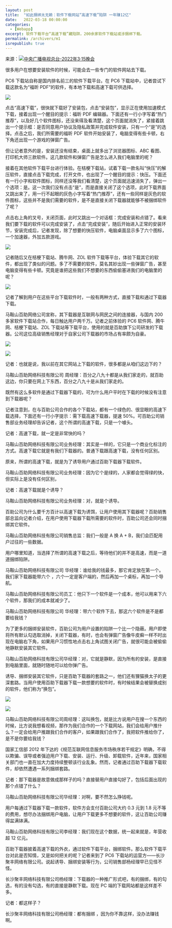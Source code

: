```yaml
---
layout: post
title:  "如此捆绑太无赖：软件下载网站“高速下载”陷阱 一年赚12亿"
date:   2022-03-18 00:00:00
categories: 
  - [Webapp]
excerpt: 软件下载平台“高速下载”藏陷阱，200余家软件下载站或涉捆绑下载。
permalink: /archivers/m1
isrepublish: true
---
```


来源：[![中央广播电视总台-2022年3·15晚会](https://img.shields.io/badge/中央广播电视总台-2022年3·15晚会-brightgreen)](https://tv.cctv.com/2022/03/15/VIDE7c9gqIRqbndPiiK5lsfi220315.shtml)

很多用户在想要安装软件的时候，可能会去一些专门的软件网站去下载。

PC6 下载站自称是国内排名前三的软件下载平台。在 PC6 下载站中，记者尝试下载这款名为“福昕 PDF”的软件，有本地下载和高速下载可供选择。

![](https://img-blog.csdnimg.cn/img_convert/c76d6108b16aa3f6ed8a9e6f408971e2.png)

点击“高速下载”，很快就下载好了安装包，点击“安装包”，显示正在使用加速模式下载，接着出现一个醒目的提示：福昕 PDF 编辑器。下面还有一行小字写着“热门推荐”，以及好几个软件图标，还没来得及看清楚，这个页面就消失了，紧接着跳出一个提示框：是否同意用户协议及隐私政策并完成软件安装，只有一个“是”的选择。点击之后，我们所需要的福昕 PDF 软件开始安装了，电脑变得有些卡顿，右下角还出现一个游戏的弹窗广告。


但让记者意外的是，安装还没有结束，桌面上就多出了浏览器图标、ABC 看图、打印机大师三款软件。这几款软件和弹窗广告是怎么进入我们电脑里的呢？

接着在其他软件下载平台进行体验。在桔梗下载站，试着下载一款名叫“快压”的解压软件，直接点击下载完成，打开文件，也出现了一个醒目的提示：快压。下面还有一行小字和软件图标，同样还没等我们看清楚，这个页面就迅速消失了，弹出一个选项：是。这一次我们没有点击“是”，而是直接关闭了这个选项，此时下载界面又跳出来了，用一行不起眼的灰色小字写着“热门推荐”，还有一些同样是灰色的软件图标，这些并不是我们需要的软件，是不是直接关闭下载器就能够不被捆绑软件了呢？

点击右上角的叉号，关闭页面，此时又跳出一个对话框：完成安装和点错了。看来我们要下载的软件可以完成安装了，点击“完成安装”，随后开始进入正常的安装环节，安装完成后，记者发现，除了想要的快压软件，电脑桌面显示多了六个图标，一个加速器，外加五款游戏。

![](https://img-blog.csdnimg.cn/img_convert/bc6842e198738ef16711e9673fdb4ff8.png)

记者随后又在桔梗下载站、腾牛网、ZOL 软件下载等平台，体验下载其它的软件，都出现了类似的问题。多了不需要的软件，莫名其妙出现一些弹窗广告，甚至电脑变得有些卡顿。究竟是谁把这些我们不想要的东西偷偷塞进我们的电脑里的呢？

![](https://img-blog.csdnimg.cn/img_convert/47f35135e52f02393eb62364a880fb04.png)

记者了解到用户在这些平台下载软件时，一般有两种方式，直接下载和通过下载器下载。

马鞍山百助网络公司宣称，其下载器是互联网与网民之间的连接器，与国内 200 多家软件下载站合作，每日触达用户两千万。记者之前体验的 PC6 软件网、腾牛网、桔梗下载站、ZOL 下载站等下载平台，使用的就是百助旗下公司研发的下载器。公司这位高级销售经理对于自家公司下载器的市场占有率颇为自豪。

![](https://img-blog.csdnimg.cn/img_convert/251904c014efdcc2885bb8413f8b54bf.png)

![](https://img-blog.csdnimg.cn/img_convert/ba7fb4da2365135aa3d49c2314d4aedf.png)

记者：也就是说，我以前在其它网站上下载的软件，很多都是从咱们这边下的？

马鞍山百助网络科技有限公司 周经理：百分之八九十都是从我们家走的，就百助这边，你只要在网上下东西，百分之八九十是从我们家走的。

既然有这么多软件是通过下载器下载的，可为什么用户平时在下载的时候没有注意到下载器呢？


记者注意到，在与百助公司合作的各个下载站，都有一个绿色的、很显眼的高速下载选择，下面还有一行小字提示：需下载高速下载器，提速 50%。可百助公司销售部业务经理却告诉记者，这个所谓的高速下载，只是一个噱头。

记者：高速下载，就一定是非常快的吗？

马鞍山百助网络科技有限公司业务经理：其实是一样的，它只是一个商业化标注的方式。高速下载它就是有我们下载器的。普通下载跟高速下载，没有任何区别。

原来，所谓的高速下载，就是为了诱导用户通过百助下载器下载软件。

马鞍山百助网络科技有限公司业务经理：因为它个是绿的，人家都会觉得绿的快，但实际上是没有任何区别，

记者：高速下载就是个诱导？

马鞍山百助网络科技有限公司业务经理：对，就是个诱导。

百助公司为什么要千方百计以高速下载为诱饵，让用户使用其下载器呢？百助销售部总监向记者介绍，在用户使用下载器下载所需要的软件时，百助公司还会同时捆绑其它软件。

马鞍山百助网络科技有限公司销售总监：我们一般是 A 换 A + B，我们会匹配用户过往的一些数据。

用户哪里知道，当选择了所谓的高速下载之后，等待他们的并不是高速，而是一道道捆绑陷阱。


马鞍山百助网络科技有限公司 华经理：谁给我的钱最多，那它肯定放在第一个。我们家下载器能带六个 ，六个一定是客户端的，然后再加一个桌标，再加一个导航。


马鞍山百助网络科技有限公司员工：他只下一个软件是一个成本，他可以用来下六个软件，那我们的成本就减少了。

马鞍山百助网络科技有限公司 华经理：带六个软件下去，那这六个软件是不是都要给我钱？

为了更多的捆绑安装软件，百助公司为用户设置的陷阱一个比一个隐蔽。用户即使将所有默认勾选取消掉，关闭下载器，有时，也会有弹窗广告像牛皮癣一样不时出现在电脑右下角，如果用户习惯性地点击右上角试图关闭广告，就很可能会被偷偷地静默安装其它软件。

马鞍山百助网络科技有限公司华经理：对，它就是静默，因为所有的安装，是直接到电脑里面，就随时随地可以给你弹广告。

诱导、捆绑安装其它软件，只是百助下载器的套路之一，他们还有狸猫换太子的更深套路。当用户使用百助下载器下载一款想要的软件时，有时候结果会被替换成别的软件，他们称为“换包”。

![](https://img-blog.csdnimg.cn/img_convert/684d8bd2ca79e837a222f557af1b23e2.png)

![](https://img-blog.csdnimg.cn/img_convert/f51d02988b9d912d3afd086fee7ffdeb.png)

马鞍山百助网络科技有限公司周经理：这叫换包，就是比方说用户在搜一个东西的时候，比方说我想看视频，那作为我们合作的一个下载网站，我们会给用户推什么？一定会给用户推跟我们合作的客户，如果跟我们合作了，我把软件推给你了，是不是你要给我钱？

国家工信部 2012 年下达的《规范互联网信息服务市场秩序若干规定》明确，不得以欺骗、误导或者强迫用户下载、安装、运行、升级、卸载软件，近年来，国家相关部门也一直在加大力度持续整顿该行业乱象。然而，记者通过百助下载器下载软件，却依然遭遇一系列捆绑套路。

记者：那下载器是故意做成那样子的吗？直接替用户直接勾好了，包括后面出现的那个点错了什么？

马鞍山百助网络科技有限公司华经理：对啊，要不然怎么挣钱呢。

用户每通过下载器下载一款软件，软件方会支付百助公司大约 0.3 元到 1.8 元不等的费用，想尽办法捆绑用户电脑，让用户下载更多不想要的软件，这让百助公司赚得盆满钵满。

马鞍山百助网络科技有限公司李经理：我们现在这个数据，统一起来就是，年营收超 12 亿元。

百助下载器披着高速下载的外衣，通过软件下载平台，捆绑软件。那么软件下载平台对此是否知情，又是如何把关的呢？记者来到了 PC6 下载站的运营方——长沙聚丰网络有限公司。说起诱导、捆绑安装等行为，公司销售部杨经理早已见怪不怪。

长沙聚丰网络科技有限公司杨经理：下载器的一种推广形式吧，有的捆绑，有的勾选，有的没有勾选，有的直接是静默下载。现在 PC 端的下载网站都是这样差不多。

记者：都这样子？

长沙聚丰网络科技有限公司杨经理：都有捆绑 ，因为你不靠这样，没办法赚钱啊。